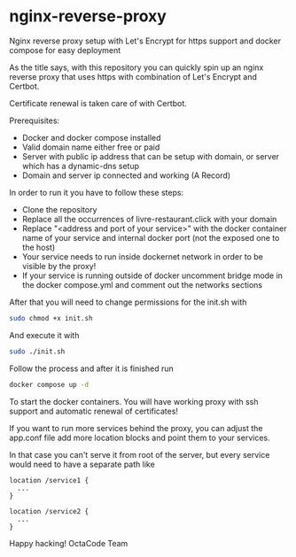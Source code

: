 # nginx-reverse-proxy

Nginx reverse proxy setup with Let's Encrypt for https support and docker compose for easy deployment

As the title says, with this repository you can quickly spin up an nginx reverse proxy that uses https with combination of Let's Encrypt and Certbot.

Certificate renewal is taken care of with Certbot.

Prerequisites:

- Docker and docker compose installed
- Valid domain name either free or paid
- Server with public ip address that can be setup with domain, or server which has a dynamic-dns setup
- Domain and server ip connected and working (A Record)

In order to run it you have to follow these steps:

- Clone the repository
- Replace all the occurrences of livre-restaurant.click with your domain
- Replace "\<address and port of your service\>" with the docker container name of your service and internal docker port (not the exposed one to the host)
- Your service needs to run inside dockernet network in order to be visible by the proxy!
- If your service is running outside of docker uncomment bridge mode in the docker compose.yml and comment out the networks sections

After that you will need to change permissions for the init.sh with

```bash
sudo chmod +x init.sh
```

And execute it with

```bash
sudo ./init.sh
```

Follow the process and after it is finished run

```bash
docker compose up -d
```

To start the docker containers. You will have working proxy with ssh support and automatic renewal of certificates!

If you want to run more services behind the proxy, you can adjust the app.conf file add more location blocks and point them to your services.

In that case you can't serve it from root of the server, but every service would need to have a separate path like

```
location /service1 {
  ...
}

location /service2 {
  ...
}

```

Happy hacking!
OctaCode Team
